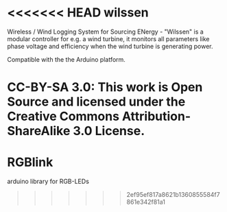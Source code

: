 <<<<<<< HEAD
wilssen
=======

Wireless / Wind Logging System for Sourcing ENergy - "Wilssen" is a modular controller for e.g. a wind turbine, it monitors all parameters like phase voltage and efficiency when the wind turbine is generating power.

Compatible with the the Arduino platform.

CC-BY-SA 3.0: This work is Open Source and licensed under
the Creative Commons Attribution-ShareAlike 3.0 License.
=======
RGBlink
=======

arduino library for RGB-LEDs
>>>>>>> 2ef95ef817a8621b1360855584f7861e342f81a1
